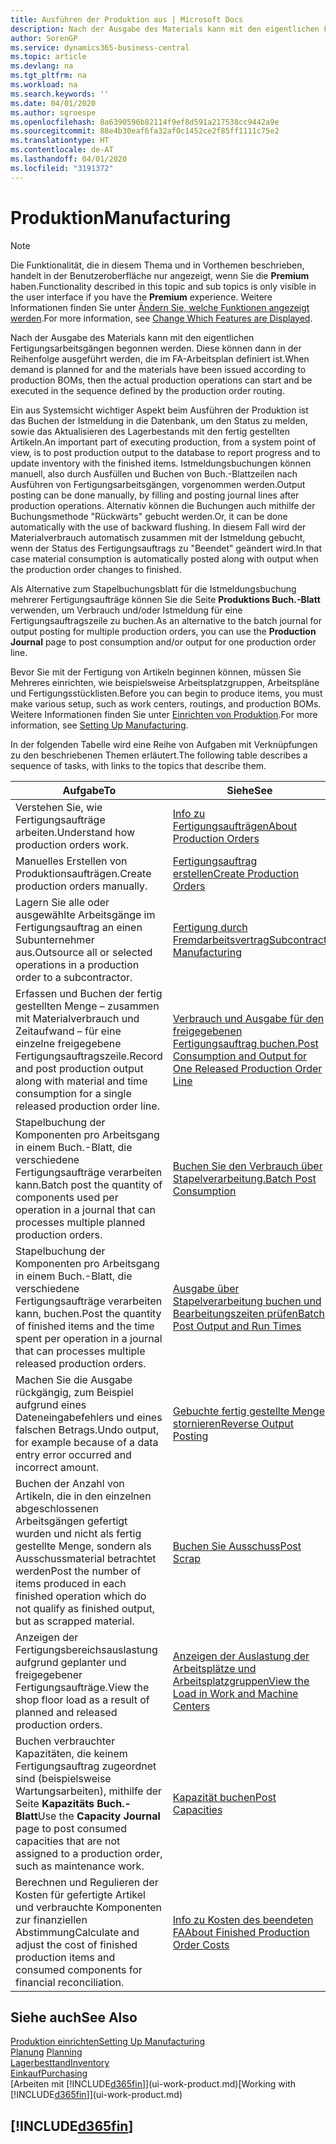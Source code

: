 ```yaml
---
title: Ausführen der Produktion aus | Microsoft Docs
description: Nach der Ausgabe des Materials kann mit den eigentlichen Fertigungsarbeitsgängen begonnen werden. Diese können dann in der Reihenfolge ausgeführt werden, die im FA-Arbeitsplan definiert ist.
author: SorenGP
ms.service: dynamics365-business-central
ms.topic: article
ms.devlang: na
ms.tgt_pltfrm: na
ms.workload: na
ms.search.keywords: ''
ms.date: 04/01/2020
ms.author: sgroespe
ms.openlocfilehash: 8a6390596b82114f9ef8d591a217538cc9442a9e
ms.sourcegitcommit: 88e4b30eaf6fa32af0c1452ce2f85ff1111c75e2
ms.translationtype: HT
ms.contentlocale: de-AT
ms.lasthandoff: 04/01/2020
ms.locfileid: "3191372"
---
```

# <a name="manufacturing"></a><span data-ttu-id="2c7f5-103">Produktion</span><span class="sxs-lookup"><span data-stu-id="2c7f5-103">Manufacturing</span></span>
> [!NOTE]
> <span data-ttu-id="2c7f5-104">Die Funktionalität, die in diesem Thema und in Vorthemen beschrieben, handelt in der Benutzeroberfläche nur angezeigt, wenn Sie die **Premium** haben.</span><span class="sxs-lookup"><span data-stu-id="2c7f5-104">Functionality described in this topic and sub topics is only visible in the user interface if you have the **Premium** experience.</span></span> <span data-ttu-id="2c7f5-105">Weitere Informationen finden Sie unter [Ändern Sie, welche Funktionen angezeigt werden](ui-experiences.md).</span><span class="sxs-lookup"><span data-stu-id="2c7f5-105">For more information, see [Change Which Features are Displayed](ui-experiences.md).</span></span>

<span data-ttu-id="2c7f5-106">Nach der Ausgabe des Materials kann mit den eigentlichen Fertigungsarbeitsgängen begonnen werden. Diese können dann in der Reihenfolge ausgeführt werden, die im FA-Arbeitsplan definiert ist.</span><span class="sxs-lookup"><span data-stu-id="2c7f5-106">When demand is planned for and the materials have been issued according to production BOMs, then the actual production operations can start and be executed in the sequence defined by the production order routing.</span></span>  

<span data-ttu-id="2c7f5-107">Ein aus Systemsicht wichtiger Aspekt beim Ausführen der Produktion ist das Buchen der Istmeldung in die Datenbank, um den Status zu melden, sowie das Aktualisieren des Lagerbestands mit den fertig gestellten Artikeln.</span><span class="sxs-lookup"><span data-stu-id="2c7f5-107">An important part of executing production, from a system point of view, is to post production output to the database to report progress and to update inventory with the finished items.</span></span> <span data-ttu-id="2c7f5-108">Istmeldungsbuchungen können manuell, also durch Ausfüllen und Buchen von Buch.-Blattzeilen nach Ausführen von Fertigungsarbeitsgängen, vorgenommen werden.</span><span class="sxs-lookup"><span data-stu-id="2c7f5-108">Output posting can be done manually, by filling and posting journal lines after production operations.</span></span> <span data-ttu-id="2c7f5-109">Alternativ können die Buchungen auch mithilfe der Buchungsmethode "Rückwärts" gebucht werden.</span><span class="sxs-lookup"><span data-stu-id="2c7f5-109">Or, it can be done automatically with the use of backward flushing.</span></span> <span data-ttu-id="2c7f5-110">In diesem Fall wird der Materialverbrauch automatisch zusammen mit der Istmeldung gebucht, wenn der Status des Fertigungsauftrags zu "Beendet" geändert wird.</span><span class="sxs-lookup"><span data-stu-id="2c7f5-110">In that case material consumption is automatically posted along with output when the production order changes to finished.</span></span>  

<span data-ttu-id="2c7f5-111">Als Alternative zum Stapelbuchungsblatt für die Istmeldungsbuchung mehrerer Fertigungsaufträge können Sie die Seite **Produktions Buch.-Blatt** verwenden, um Verbrauch und/oder Istmeldung für eine Fertigungsauftragszeile zu buchen.</span><span class="sxs-lookup"><span data-stu-id="2c7f5-111">As an alternative to the batch journal for output posting for multiple production orders, you can use the **Production Journal** page to post consumption and/or output for one production order line.</span></span>

<span data-ttu-id="2c7f5-112">Bevor Sie mit der Fertigung von Artikeln beginnen können, müssen Sie Mehreres einrichten, wie beispielsweise Arbeitsplatzgruppen, Arbeitspläne und Fertigungsstücklisten.</span><span class="sxs-lookup"><span data-stu-id="2c7f5-112">Before you can begin to produce items, you must make various setup, such as work centers, routings, and production BOMs.</span></span> <span data-ttu-id="2c7f5-113">Weitere Informationen finden Sie unter [Einrichten von Produktion](production-configure-production-processes.md).</span><span class="sxs-lookup"><span data-stu-id="2c7f5-113">For more information, see [Setting Up Manufacturing](production-configure-production-processes.md).</span></span>

<span data-ttu-id="2c7f5-114">In der folgenden Tabelle wird eine Reihe von Aufgaben mit Verknüpfungen zu den beschriebenen Themen erläutert.</span><span class="sxs-lookup"><span data-stu-id="2c7f5-114">The following table describes a sequence of tasks, with links to the topics that describe them.</span></span>   

|<span data-ttu-id="2c7f5-115">**Aufgabe**</span><span class="sxs-lookup"><span data-stu-id="2c7f5-115">**To**</span></span>|<span data-ttu-id="2c7f5-116">**Siehe**</span><span class="sxs-lookup"><span data-stu-id="2c7f5-116">**See**</span></span>|  
|------------|-------------|  
|<span data-ttu-id="2c7f5-117">Verstehen Sie, wie Fertigungsaufträge arbeiten.</span><span class="sxs-lookup"><span data-stu-id="2c7f5-117">Understand how production orders work.</span></span>|[<span data-ttu-id="2c7f5-118">Info zu Fertigungsaufträgen</span><span class="sxs-lookup"><span data-stu-id="2c7f5-118">About Production Orders</span></span>](production-about-production-orders.md)|
|<span data-ttu-id="2c7f5-119">Manuelles Erstellen von Produktionsaufträgen.</span><span class="sxs-lookup"><span data-stu-id="2c7f5-119">Create production orders manually.</span></span>|[<span data-ttu-id="2c7f5-120">Fertigungsauftrag erstellen</span><span class="sxs-lookup"><span data-stu-id="2c7f5-120">Create Production Orders</span></span>](production-how-to-create-production-orders.md)|
|<span data-ttu-id="2c7f5-121">Lagern Sie alle oder ausgewählte Arbeitsgänge im Fertigungsauftrag an einen Subunternehmer aus.</span><span class="sxs-lookup"><span data-stu-id="2c7f5-121">Outsource all or selected operations in a production order to a subcontractor.</span></span>|[<span data-ttu-id="2c7f5-122">Fertigung durch Fremdarbeitsvertrag</span><span class="sxs-lookup"><span data-stu-id="2c7f5-122">Subcontract Manufacturing</span></span>](production-how-to-subcontract-manufacturing.md)|
|<span data-ttu-id="2c7f5-123">Erfassen und Buchen der fertig gestellten Menge – zusammen mit Materialverbrauch und Zeitaufwand – für eine einzelne freigegebene Fertigungsauftragszeile.</span><span class="sxs-lookup"><span data-stu-id="2c7f5-123">Record and post production output along with material and time consumption for a single released production order line.</span></span>|[<span data-ttu-id="2c7f5-124">Verbrauch und Ausgabe für den freigegebenen Fertigungsauftrag buchen.</span><span class="sxs-lookup"><span data-stu-id="2c7f5-124">Post Consumption and Output for One Released Production Order Line</span></span>](production-how-to-register-consumption-and-output.md)|  
|<span data-ttu-id="2c7f5-125">Stapelbuchung der Komponenten pro Arbeitsgang in einem Buch.-Blatt, die verschiedene  Fertigungsaufträge verarbeiten kann.</span><span class="sxs-lookup"><span data-stu-id="2c7f5-125">Batch post the quantity of components used per operation in a journal that can processes multiple planned production orders.</span></span>|[<span data-ttu-id="2c7f5-126">Buchen Sie den Verbrauch über Stapelverarbeitung.</span><span class="sxs-lookup"><span data-stu-id="2c7f5-126">Batch Post Consumption</span></span>](production-how-to-post-consumption.md)|
|<span data-ttu-id="2c7f5-127">Stapelbuchung der Komponenten pro Arbeitsgang in einem Buch.-Blatt, die verschiedene  Fertigungsaufträge verarbeiten kann, buchen.</span><span class="sxs-lookup"><span data-stu-id="2c7f5-127">Post the quantity of finished items and the time spent per operation in a journal that can processes multiple released production orders.</span></span>|[<span data-ttu-id="2c7f5-128">Ausgabe über Stapelverarbeitung buchen und Bearbeitungszeiten prüfen</span><span class="sxs-lookup"><span data-stu-id="2c7f5-128">Batch Post Output and Run Times</span></span>](production-how-to-post-output-quantity.md)|
|<span data-ttu-id="2c7f5-129">Machen Sie die Ausgabe rückgängig, zum Beispiel aufgrund eines Dateneingabefehlers und eines falschen Betrags.</span><span class="sxs-lookup"><span data-stu-id="2c7f5-129">Undo output, for example because of a data entry error occurred and incorrect amount.</span></span>  |[<span data-ttu-id="2c7f5-130">Gebuchte fertig gestellte Menge stornieren</span><span class="sxs-lookup"><span data-stu-id="2c7f5-130">Reverse Output Posting</span></span>](production-how-to-reverse-output-posting.md)|  
|<span data-ttu-id="2c7f5-131">Buchen der Anzahl von Artikeln, die in den einzelnen abgeschlossenen Arbeitsgängen gefertigt wurden und nicht als fertig gestellte Menge, sondern als Ausschussmaterial betrachtet werden</span><span class="sxs-lookup"><span data-stu-id="2c7f5-131">Post the number of items produced in each finished operation which do not qualify as finished output, but as scrapped material.</span></span>|[<span data-ttu-id="2c7f5-132">Buchen Sie Ausschuss</span><span class="sxs-lookup"><span data-stu-id="2c7f5-132">Post Scrap</span></span>](production-how-to-post-scrap.md)|
|<span data-ttu-id="2c7f5-133">Anzeigen der Fertigungsbereichsauslastung aufgrund geplanter und freigegebener Fertigungsaufträge.</span><span class="sxs-lookup"><span data-stu-id="2c7f5-133">View the shop floor load as a result of planned and released production orders.</span></span>|[<span data-ttu-id="2c7f5-134">Anzeigen der Auslastung der Arbeitsplätze und Arbeitsplatzgruppen</span><span class="sxs-lookup"><span data-stu-id="2c7f5-134">View the Load in Work and Machine Centers</span></span>](production-how-to-view-the-load-on-work-centers.md)|      
|<span data-ttu-id="2c7f5-135">Buchen verbrauchter Kapazitäten, die keinem Fertigungsauftrag zugeordnet sind (beispielsweise Wartungsarbeiten), mithilfe der Seite **Kapazitäts Buch.-Blatt**</span><span class="sxs-lookup"><span data-stu-id="2c7f5-135">Use the **Capacity Journal** page to post consumed capacities that are not assigned to a production order, such as maintenance work.</span></span>|[<span data-ttu-id="2c7f5-136">Kapazität buchen</span><span class="sxs-lookup"><span data-stu-id="2c7f5-136">Post Capacities</span></span>](production-how-to-post-capacities.md)|  
|<span data-ttu-id="2c7f5-137">Berechnen und Regulieren der Kosten für gefertigte Artikel und verbrauchte Komponenten zur finanziellen Abstimmung</span><span class="sxs-lookup"><span data-stu-id="2c7f5-137">Calculate and adjust the cost of finished production items and consumed components for financial reconciliation.</span></span>|[<span data-ttu-id="2c7f5-138">Info zu Kosten des beendeten FA</span><span class="sxs-lookup"><span data-stu-id="2c7f5-138">About Finished Production Order Costs</span></span>](finance-about-finished-production-order-costs.md)|  

## <a name="see-also"></a><span data-ttu-id="2c7f5-139">Siehe auch</span><span class="sxs-lookup"><span data-stu-id="2c7f5-139">See Also</span></span>  
[<span data-ttu-id="2c7f5-140">Produktion einrichten</span><span class="sxs-lookup"><span data-stu-id="2c7f5-140">Setting Up Manufacturing</span></span>](production-configure-production-processes.md)  
<span data-ttu-id="2c7f5-141">[Planung](production-planning.md)    </span><span class="sxs-lookup"><span data-stu-id="2c7f5-141">[Planning](production-planning.md)    </span></span>  
[<span data-ttu-id="2c7f5-142">Lagerbesttand</span><span class="sxs-lookup"><span data-stu-id="2c7f5-142">Inventory</span></span>](inventory-manage-inventory.md)  
[<span data-ttu-id="2c7f5-143">Einkauf</span><span class="sxs-lookup"><span data-stu-id="2c7f5-143">Purchasing</span></span>](purchasing-manage-purchasing.md)  
<span data-ttu-id="2c7f5-144">[Arbeiten mit [!INCLUDE[d365fin](includes/d365fin_md.md)]](ui-work-product.md)</span><span class="sxs-lookup"><span data-stu-id="2c7f5-144">[Working with [!INCLUDE[d365fin](includes/d365fin_md.md)]](ui-work-product.md)</span></span>

## [!INCLUDE[d365fin](includes/free_trial_md.md)]  
